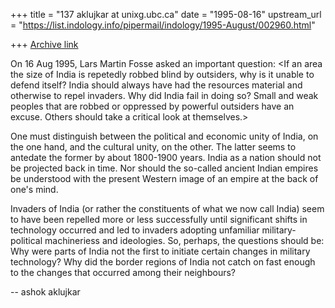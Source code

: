 +++
title = "137 aklujkar at unixg.ubc.ca"
date = "1995-08-16"
upstream_url = "https://list.indology.info/pipermail/indology/1995-August/002960.html"

+++
[Archive link](https://list.indology.info/pipermail/indology/1995-August/002960.html)

On 16 Aug 1995, Lars Martin Fosse asked an important question:  <If an area
the size of India is repetedly robbed blind by
outsiders, why is it unable to defend itself? India should always have had
the resources material and otherwise to repel invaders. Why did India fail
in doing so? Small and weak peoples that are robbed or oppressed by
powerful outsiders have an excuse. Others should take a critical look at
themselves.>

One must distinguish between the political and economic unity of India, on
the one hand, and the cultural unity, on the other. The latter seems to
antedate the former by about 1800-1900 years. India as a nation should not
be projected back in time.  Nor should the so-called ancient Indian empires
be understood with the present  Western image of an empire at the back of
one's mind. 

Invaders of India (or rather the constituents of what we now call India)
seem to have been repelled more or less successfully until significant
shifts in technology occurred and led to invaders adopting unfamiliar
military-political machineriess and ideologies. So, perhaps, the  questions
should be: Why were parts of India not the first to initiate certain
changes in military technology? Why did the border regions of India not
catch on fast enough to the changes that occurred among their neighbours?

-- ashok aklujkar






